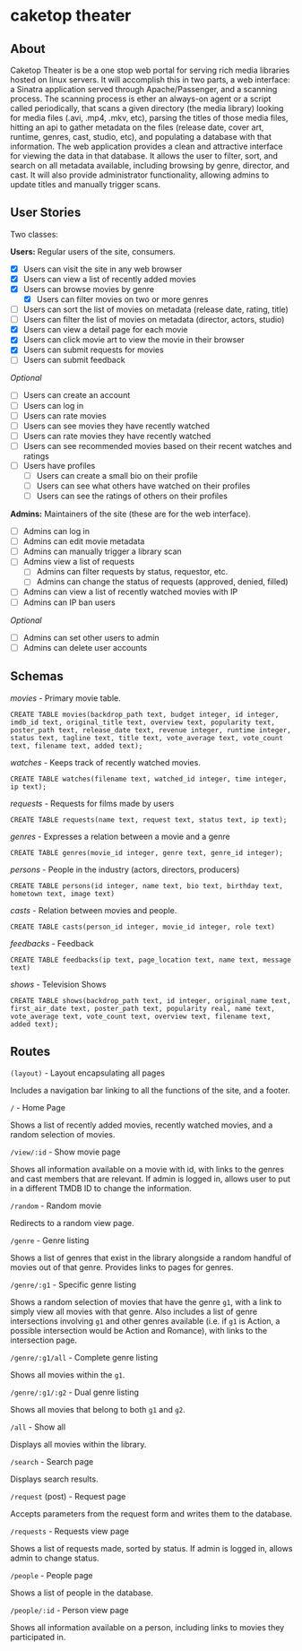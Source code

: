 caketop theater
===============

About
-----

Caketop Theater is be a one stop web portal for serving rich media libraries hosted on linux servers. It will accomplish this in two parts, a web interface: a Sinatra application served through Apache/Passenger, and a scanning process. The scanning process is ether an always-on agent or a script called periodically, that scans a given directory (the media library) looking for media files (.avi, .mp4, .mkv, etc), parsing the titles of those media files, hitting an api to gather metadata on the files (release date, cover art, runtime, genres, cast, studio, etc), and populating a database with that information. The web application provides a clean and attractive interface for viewing the data in that database. It allows the user to filter, sort, and search on all metadata available, including browsing by genre, director, and cast. It will also provide administrator functionality, allowing admins to update titles and manually trigger scans.

User Stories
------------

Two classes:

**Users:** Regular users of the site, consumers.

* [X] Users can visit the site in any web browser
* [X] Users can view a list of recently added movies
* [X] Users can browse movies by genre
  * [X] Users can filter movies on two or more genres
* [ ] Users can sort the list of movies on metadata (release date, rating, title)
* [ ] Users can filter the list of movies on metadata (director, actors, studio)
* [X] Users can view a detail page for each movie
* [X] Users can click movie art to view the movie in their browser
* [X] Users can submit requests for movies
* [ ] Users can submit feedback

*Optional*

* [ ] Users can create an account
* [ ] Users can log in
* [ ] Users can rate movies
* [ ] Users can see movies they have recently watched
* [ ] Users can rate movies they have recently watched
* [ ] Users can see recommended movies based on their recent watches and ratings
* [ ] Users have profiles
  * [ ] Users can create a small bio on their profile
  * [ ] Users can see what others have watched on their profiles
  * [ ] Users can see the ratings of others on their profiles

**Admins:** Maintainers of the site (these are for the web interface).

* [ ] Admins can log in
* [ ] Admins can edit movie metadata
* [ ] Admins can manually trigger a library scan
* [ ] Admins view a list of requests
  * [ ] Admins can filter requests by status, requestor, etc.
  * [ ] Admins can change the status of requests (approved, denied, filled)
* [ ] Admins can view a list of recently watched movies with IP
* [ ] Admins can IP ban users

*Optional*

* [ ] Admins can set other users to admin
* [ ] Admins can delete user accounts

Schemas
-------

*movies* - Primary movie table.

    CREATE TABLE movies(backdrop_path text, budget integer, id integer, imdb_id text, original_title text, overview text, popularity text, poster_path text, release_date text, revenue integer, runtime integer, status text, tagline text, title text, vote_average text, vote_count text, filename text, added text);

*watches* - Keeps track of recently watched movies.

    CREATE TABLE watches(filename text, watched_id integer, time integer, ip text);

*requests* - Requests for films made by users

    CREATE TABLE requests(name text, request text, status text, ip text);

*genres* - Expresses a relation between a movie and a genre

    CREATE TABLE genres(movie_id integer, genre text, genre_id integer);

*persons* - People in the industry (actors, directors, producers)

    CREATE TABLE persons(id integer, name text, bio text, birthday text, hometown text, image text)

*casts* - Relation between movies and people.

    CREATE TABLE casts(person_id integer, movie_id integer, role text)
    
*feedbacks* - Feedback

    CREATE TABLE feedbacks(ip text, page_location text, name text, message text)

*shows* - Television Shows

    CREATE TABLE shows(backdrop_path text, id integer, original_name text, first_air_date text, poster_path text, popularity real, name text, vote_average text, vote_count text, overview text, filename text, added text);


Routes
------

`(layout)` - Layout encapsulating all pages

Includes a navigation bar linking to all the functions of the site, and a footer.

`/` - Home Page

Shows a list of recently added movies, recently watched movies, and a random selection of movies.

`/view/:id` - Show movie page

Shows all information available on a movie with id, with links to the genres and cast members that are relevant. If admin is logged in, allows user to put in a different TMDB ID to change the information.

`/random` - Random movie

Redirects to a random view page.

`/genre` - Genre listing

Shows a list of genres that exist in the library alongside a random handful of movies out of that genre. Provides links to pages for genres.

`/genre/:g1` - Specific genre listing

Shows a random selection of movies that have the genre `g1`, with a link to simply view all movies with that genre. Also includes a list of genre intersections involving `g1` and other genres available (i.e. if `g1` is Action, a possible intersection would be Action and Romance), with links to the intersection page.

`/genre/:g1/all` - Complete genre listing

Shows all movies within the `g1`.

`/genre/:g1/:g2` - Dual genre listing

Shows all movies that belong to both `g1` and `g2`.

`/all` - Show all

Displays all movies within the library.

`/search` - Search page

Displays search results.

`/request` (post) - Request page

Accepts parameters from the request form and writes them to the database.

`/requests` - Requests view page

Shows a list of requests made, sorted by status. If admin is logged in, allows admin to change status.

`/people` - People page

Shows a list of people in the database.

`/people/:id` - Person view page

Shows all information available on a person, including links to movies they participated in.
